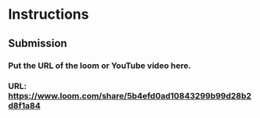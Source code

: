 # Instructions

## **Submission**

### Put the URL of the loom or YouTube video here.
### URL: https://www.loom.com/share/5b4efd0ad10843299b99d28b2d8f1a84
